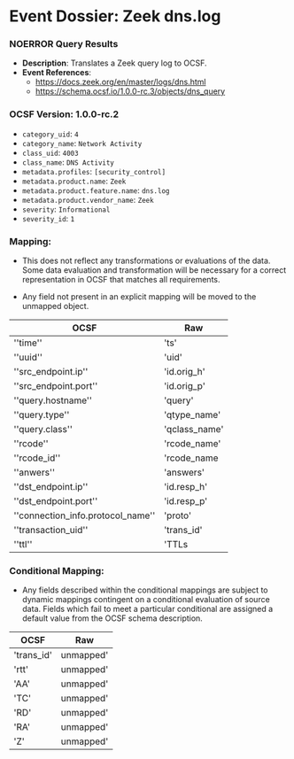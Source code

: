 # Event Dossier: Zeek dns.log
### NOERROR Query Results
- **Description**: Translates a Zeek query log to OCSF. 
- **Event References**:
  - https://docs.zeek.org/en/master/logs/dns.html
  - https://schema.ocsf.io/1.0.0-rc.3/objects/dns_query

 ### OCSF Version: 1.0.0-rc.2
 - `category_uid`: `4`
 - `category_name`: `Network Activity`
 - `class_uid`: `4003`
 - `class_name`: `DNS Activity`
 - `metadata.profiles`: `[security_control]`
 - `metadata.product.name`: `Zeek`
 - `metadata.product.feature.name`: `dns.log`
 - `metadata.product.vendor_name`: `Zeek`
 - `severity`: `Informational`
 - `severity_id`: `1`

 ### Mapping:
 - This does not reflect any transformations or evaluations of the data. Some data evaluation and transformation will be necessary for a correct representation in OCSF that matches all requirements.

 - Any field not present in an explicit mapping will be moved to the unmapped object.

| OCSF                       | Raw             |
| -------------------------- | ----------------|
|''time''|'ts'|
|''uuid''|'uid'|
|''src_endpoint.ip''|'id.orig_h'|
|''src_endpoint.port''|'id.orig_p'|
|''query.hostname''|'query'|
|''query.type''|'qtype_name'|
|''query.class''|'qclass_name'|
|''rcode''|'rcode_name'|
|''rcode_id''|'rcode_name|
|''anwers''|'answers'|
|''dst_endpoint.ip''|'id.resp_h'|
|''dst_endpoint.port''|'id.resp_p'|
|''connection_info.protocol_name''|'proto'|
|''transaction_uid''|'trans_id'|
|''ttl''|'TTLs|




 ### Conditional Mapping:
 - Any fields described within the conditional mappings are subject to dynamic mappings contingent on a conditional evaluation of source data. Fields which fail to meet a particular conditional are assigned a default value from the OCSF schema description.

| OCSF                       | Raw             |
| -------------------------- | ----------------|
|'trans_id'|unmapped'|
|'rtt'|unmapped'|
|'AA'|unmapped'|
|'TC'|unmapped'|
|'RD'|unmapped'|
|'RA'|unmapped'|
|'Z'|unmapped'|